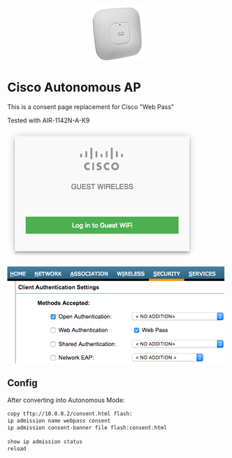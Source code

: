 <p align="center"><img src="img/icon.png?raw=true"></p>

# Cisco Autonomous AP

This is a consent page replacement for Cisco "Web Pass"

Tested with AIR-1142N-A-K9

![Screenshot](img/screenshot.png?raw=true)

![WebPass](img/webpass.png?raw=true)

## Config

After converting into Autonomous Mode:

```
copy tftp://10.0.0.2/consent.html flash:
ip admission name webpass consent
ip admission consent-banner file flash:consent.html

show ip admission status
reload
```
